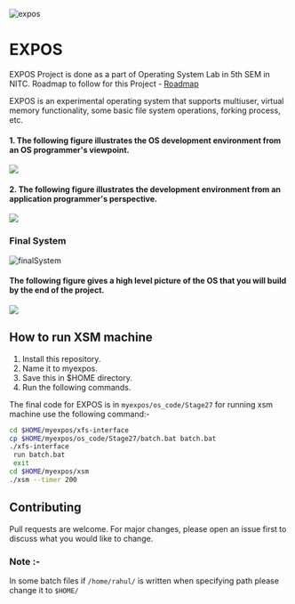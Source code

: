 ![expos](http://exposnitc.github.io/img/logo.png)

# EXPOS

EXPOS Project is done as a part of Operating System Lab in 5th SEM in NITC.
Roadmap to follow for this Project - [Roadmap](http://exposnitc.github.io/Roadmap.html)

EXPOS is an experimental operating system that supports multiuser, virtual memory functionality, some basic file system operations, forking process, etc.


#### 1. The following figure illustrates the OS development environment from an OS programmer's viewpoint.

![](http://exposnitc.github.io/img/Kernel_Module.png)

#### 2. The following figure illustrates the development environment from an application programmer's perspective.

![](http://exposnitc.github.io/img/Applicn_Pgm.png)

### Final System

![finalSystem](http://exposnitc.github.io/img/User_View.png)

#### The following figure gives a high level picture of the OS that you will build by the end of the project.

![](http://exposnitc.github.io/img/os-design/high_level_design.png)


## How to run XSM machine

1. Install this repository.
2. Name it to myexpos.
3. Save this in $HOME directory.
4. Run the following commands.

The final code for EXPOS is in ```myexpos/os_code/Stage27``` for running xsm machine use the following command:-

```bash
cd $HOME/myexpos/xfs-interface
cp $HOME/myexpos/os_code/Stage27/batch.bat batch.bat
./xfs-interface
 run batch.bat
 exit
cd $HOME/myexpos/xsm
./xsm --timer 200
```

## Contributing
Pull requests are welcome. For major changes, please open an issue first to discuss what you would like to change.

### Note :-
In some batch files if ```/home/rahul/``` is written when specifying path please change it to ```$HOME/```

